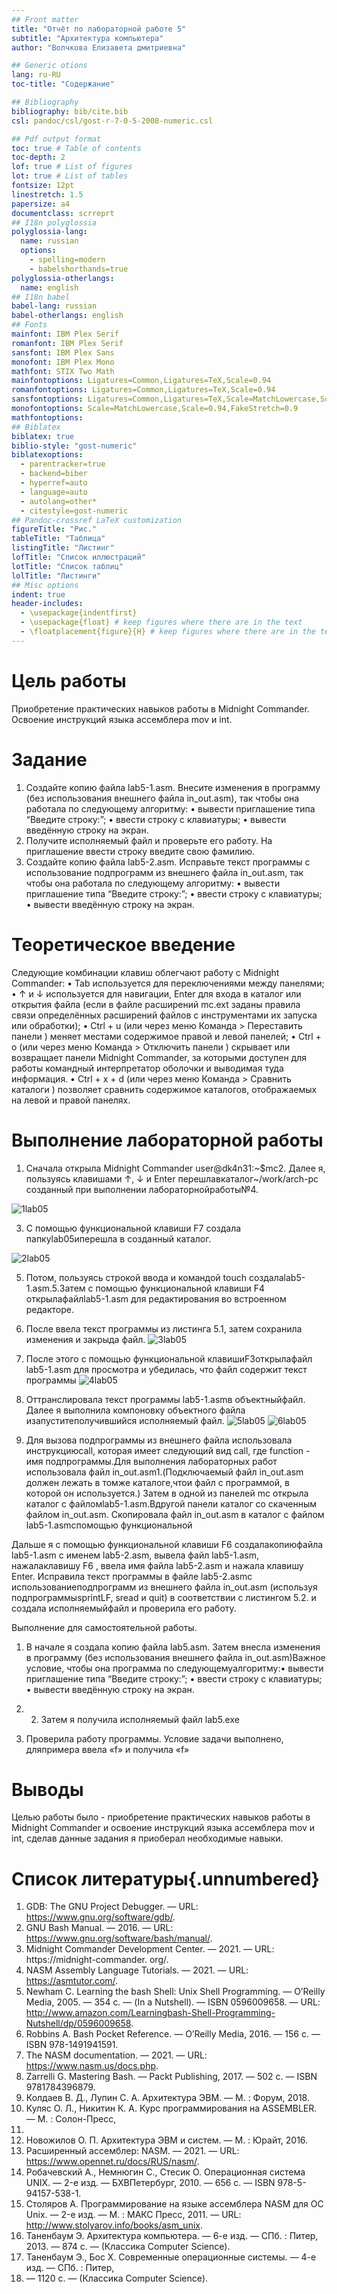 ```yaml
---
## Front matter
title: "Отчёт по лабораторной работе 5"
subtitle: "Архитектура компьютера"
author: "Волчкова Елизавета дмитриевна"

## Generic otions
lang: ru-RU
toc-title: "Содержание"

## Bibliography
bibliography: bib/cite.bib
csl: pandoc/csl/gost-r-7-0-5-2008-numeric.csl

## Pdf output format
toc: true # Table of contents
toc-depth: 2
lof: true # List of figures
lot: true # List of tables
fontsize: 12pt
linestretch: 1.5
papersize: a4
documentclass: scrreprt
## I18n polyglossia
polyglossia-lang:
  name: russian
  options:
	- spelling=modern
	- babelshorthands=true
polyglossia-otherlangs:
  name: english
## I18n babel
babel-lang: russian
babel-otherlangs: english
## Fonts
mainfont: IBM Plex Serif
romanfont: IBM Plex Serif
sansfont: IBM Plex Sans
monofont: IBM Plex Mono
mathfont: STIX Two Math
mainfontoptions: Ligatures=Common,Ligatures=TeX,Scale=0.94
romanfontoptions: Ligatures=Common,Ligatures=TeX,Scale=0.94
sansfontoptions: Ligatures=Common,Ligatures=TeX,Scale=MatchLowercase,Scale=0.94
monofontoptions: Scale=MatchLowercase,Scale=0.94,FakeStretch=0.9
mathfontoptions:
## Biblatex
biblatex: true
biblio-style: "gost-numeric"
biblatexoptions:
  - parentracker=true
  - backend=biber
  - hyperref=auto
  - language=auto
  - autolang=other*
  - citestyle=gost-numeric
## Pandoc-crossref LaTeX customization
figureTitle: "Рис."
tableTitle: "Таблица"
listingTitle: "Листинг"
lofTitle: "Список иллюстраций"
lotTitle: "Список таблиц"
lolTitle: "Листинги"
## Misc options
indent: true
header-includes:
  - \usepackage{indentfirst}
  - \usepackage{float} # keep figures where there are in the text
  - \floatplacement{figure}{H} # keep figures where there are in the text
---
```


# Цель работы

Приобретение практических навыков работы в Midnight Commander. Освоение инструкций
языка ассемблера mov и int.


# Задание

1. Создайте копию файла lab5-1.asm. Внесите изменения в программу (без использования внешнего файла in_out.asm), так чтобы она работала по следующему алгоритму:
• вывести приглашение типа “Введите строку:”;
• ввести строку с клавиатуры;
• вывести введённую строку на экран.
2. Получите исполняемый файл и проверьте его работу. На приглашение ввести строку
введите свою фамилию.
3. Создайте копию файла lab5-2.asm. Исправьте текст программы с использование подпрограмм из внешнего файла in_out.asm, так чтобы она работала по следующему
алгоритму:
• вывести приглашение типа “Введите строку:”;
• ввести строку с клавиатуры;
• вывести введённую строку на экран.

# Теоретическое введение

Следующие комбинации клавиш облегчают работу с Midnight Commander:
• Tab используется для переключениями между панелями;
• ↑ и ↓ используется для навигации, Enter для входа в каталог или открытия файла
(если в файле расширений mc.ext заданы правила связи определённых расширений
файлов с инструментами их запуска или обработки);
• Ctrl + u (или через меню Команда > Переставить панели ) меняет местами содержимое
правой и левой панелей;
• Ctrl + o (или через меню Команда > Отключить панели ) скрывает или возвращает панели
Midnight Commander, за которыми доступен для работы командный интерпретатор
оболочки и выводимая туда информация.
• Ctrl + x + d (или через меню Команда > Сравнить каталоги ) позволяет сравнить содержимое каталогов, отображаемых на левой и правой панелях.


# Выполнение лабораторной работы

1. Сначала открыла Midnight Commander user@dk4n31:~$mc2. Далее я, пользуясь клавишами ↑, ↓ и Enter перешлавкаталог~/work/arch-pc созданный при выполнении лабораторнойработы№4.

![1lab05](https://github.com/user-attachments/assets/ddd84570-4de9-4d26-a1a4-db37bcb46f62)

3. С помощью функциональной клавиши F7 создала папкуlab05иперешла в созданный каталог.

![2lab05](https://github.com/user-attachments/assets/9cd2cabd-d542-4eab-b8fd-1fcff26fb8c7)

5. Потом, пользуясь строкой ввода и командой touch создалаlab5-1.asm.5.Затем с помощью функциональной клавиши F4 открылафайлlab5-1.asm для редактирования во встроенном редакторе.
6. После ввела текст программы из листинга 5.1, затем сохранила изменения и закрыда файл.
![3lab05](https://github.com/user-attachments/assets/3b994b38-3183-486d-a52a-ff6c90ad42cd)


7. После этого с помощью функциональной клавишиF3открылафайл lab5-1.asm для просмотра и убедилась, что файл содержит
 текст программы
![4lab05](https://github.com/user-attachments/assets/53f69a9b-7526-4b5f-b899-f5f8089e754d)

8. Оттранслировала текст программы lab5-1.asmв объектныйфайл. Далее я выполнила компоновку объектного файла изапуститеполучившийся исполняемый файл.
![5lab05](https://github.com/user-attachments/assets/995ba25c-d57f-48b6-a0fb-bcc56140d46c)
![6lab05](https://github.com/user-attachments/assets/73f1d642-edb2-4e2e-af81-ef6fa84c6202)

9. Для вызова подпрограммы из внешнего файла использовала инструкциюcall, которая имеет следующий вид call, где function - имя подпрограммы.Для выполнения лабораторных работ использовала файл in_out.asm1.(Подключаемый файл in_out.asm должен лежать в томже каталоге,чтои файл с программой, в которой он используется.)
Затем в одной из панелей mc открыла каталог с файломlab5-1.asm.Вдругой панели каталог со скаченным файлом in_out.asm. Скопировала файл in_out.asm в каталог с файлом lab5-1.asmспомощью функциональной


Дальше я с помощью функциональной клавиши F6 создалакопиюфайла lab5-1.asm с именем lab5-2.asm, вывела файл lab5-1.asm, нажалаклавишу F6 , ввела имя файла lab5-2.asm и нажала клавишу Enter. Исправила текст программы в файле lab5-2.asmс использованиеподпрограмм из внешнего файла in_out.asm (используя подпрограммыsprintLF, sread и quit) в соответствии с листингом 5.2. и создала исполняемыйфайл и проверила его работу.

Выполнение для самостоятельной работы. 
1. В начале я создала копию файла lab5.asm. Затем внесла изменения в программу (без использования внешнего файла in_out.asm)Важное условие, чтобы она программа по следующемуалгоритму:• вывести приглашение типа “Введите строку:”; • ввести строку с клавиатуры; • вывести введённую строку на экран.
2. 2. Затем я получила исполняемый файл lab5.exe

3. Проверила работу программы. Условие задачи выполнено, дляпримера ввела «f» и получила «f»
# Выводы


Целью работы было - приобретение практических навыков работы в Midnight Commander и освоение инструкций
языка ассемблера mov и int, сделав данные задания я приоберал необходимые навыки.

# Список литературы{.unnumbered}

1. GDB: The GNU Project Debugger. — URL: https://www.gnu.org/software/gdb/.
2. GNU Bash Manual. — 2016. — URL: https://www.gnu.org/software/bash/manual/.
3. Midnight Commander Development Center. — 2021. — URL: https://midnight-commander.
org/.
4. NASM Assembly Language Tutorials. — 2021. — URL: https://asmtutor.com/.
5. Newham C. Learning the bash Shell: Unix Shell Programming. — O’Reilly Media, 2005. —
354 с. — (In a Nutshell). — ISBN 0596009658. — URL: http://www.amazon.com/Learningbash-Shell-Programming-Nutshell/dp/0596009658.
6. Robbins A. Bash Pocket Reference. — O’Reilly Media, 2016. — 156 с. — ISBN 978-1491941591.
7. The NASM documentation. — 2021. — URL: https://www.nasm.us/docs.php.
8. Zarrelli G. Mastering Bash. — Packt Publishing, 2017. — 502 с. — ISBN 9781784396879.
9. Колдаев В. Д., Лупин С. А. Архитектура ЭВМ. — М. : Форум, 2018.
10. Куляс О. Л., Никитин К. А. Курс программирования на ASSEMBLER. — М. : Солон-Пресс,
2017.
11. Новожилов О. П. Архитектура ЭВМ и систем. — М. : Юрайт, 2016.
12. Расширенный ассемблер: NASM. — 2021. — URL: https://www.opennet.ru/docs/RUS/nasm/.
13. Робачевский А., Немнюгин С., Стесик О. Операционная система UNIX. — 2-е изд. — БХВПетербург, 2010. — 656 с. — ISBN 978-5-94157-538-1.
14. Столяров А. Программирование на языке ассемблера NASM для ОС Unix. — 2-е изд. —
М. : МАКС Пресс, 2011. — URL: http://www.stolyarov.info/books/asm_unix.
15. Таненбаум Э. Архитектура компьютера. — 6-е изд. — СПб. : Питер, 2013. — 874 с. —
(Классика Computer Science).
16. Таненбаум Э., Бос Х. Современные операционные системы. — 4-е изд. — СПб. : Питер,
2015. — 1120 с. — (Классика Computer Science).
